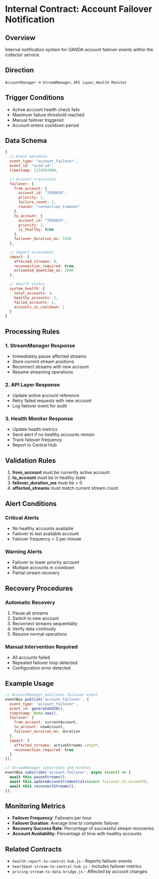 # Internal Contract: Account Failover Notification

## Overview
Internal notification system for OANDA account failover events within the collector service.

## Direction
`AccountManager` → `StreamManager`, `API Layer`, `Health Monitor`

## Trigger Conditions
- Active account health check fails
- Maximum failure threshold reached
- Manual failover triggered
- Account enters cooldown period

## Data Schema

```javascript
{
  // Event metadata
  event_type: "account_failover",
  event_id: "uuid-v4",
  timestamp: 1234567890,

  // Account transition
  failover: {
    from_account: {
      account_id: "7030924",
      priority: 1,
      failure_count: 3,
      reason: "connection_timeout"
    },
    to_account: {
      account_id: "7030925",
      priority: 2,
      is_healthy: true
    },
    failover_duration_ms: 1250
  },

  // Impact assessment
  impact: {
    affected_streams: 8,
    reconnection_required: true,
    estimated_downtime_ms: 2000
  },

  // Health status
  system_health: {
    total_accounts: 4,
    healthy_accounts: 2,
    failed_accounts: 2,
    accounts_in_cooldown: 1
  }
}
```

## Processing Rules

### 1. StreamManager Response
- Immediately pause affected streams
- Store current stream positions
- Reconnect streams with new account
- Resume streaming operations

### 2. API Layer Response
- Update active account reference
- Retry failed requests with new account
- Log failover event for audit

### 3. Health Monitor Response
- Update health metrics
- Send alert if no healthy accounts remain
- Track failover frequency
- Report to Central Hub

## Validation Rules

1. **from_account** must be currently active account
2. **to_account** must be in healthy state
3. **failover_duration_ms** must be > 0
4. **affected_streams** must match current stream count

## Alert Conditions

### Critical Alerts
- No healthy accounts available
- Failover to last available account
- Failover frequency > 3 per minute

### Warning Alerts
- Failover to lower priority account
- Multiple accounts in cooldown
- Partial stream recovery

## Recovery Procedures

### Automatic Recovery
1. Pause all streams
2. Switch to new account
3. Reconnect streams sequentially
4. Verify data continuity
5. Resume normal operations

### Manual Intervention Required
- All accounts failed
- Repeated failover loop detected
- Configuration error detected

## Example Usage

```javascript
// AccountManager publishes failover event
eventBus.publish('account.failover', {
  event_type: 'account_failover',
  event_id: generateUUID(),
  timestamp: Date.now(),
  failover: {
    from_account: currentAccount,
    to_account: newAccount,
    failover_duration_ms: duration
  },
  impact: {
    affected_streams: activeStreams.length,
    reconnection_required: true
  }
});

// StreamManager subscribes and handles
eventBus.subscribe('account.failover', async (event) => {
  await this.pauseStreams();
  await this.updateAccountCredentials(event.failover.to_account);
  await this.reconnectStreams();
});
```

## Monitoring Metrics

- **Failover Frequency**: Failovers per hour
- **Failover Duration**: Average time to complete failover
- **Recovery Success Rate**: Percentage of successful stream recoveries
- **Account Availability**: Percentage of time with healthy accounts

## Related Contracts
- `health-report-to-central-hub.js` - Reports failover events
- `heartbeat-stream-to-central-hub.js` - Includes failover metrics
- `pricing-stream-to-data-bridge.js` - Affected by account changes
